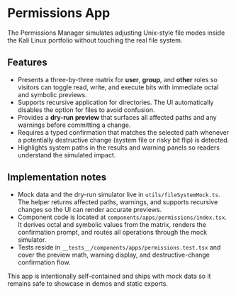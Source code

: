 # Permissions App

The Permissions Manager simulates adjusting Unix-style file modes inside the Kali Linux portfolio without touching the real file system.

## Features

- Presents a three-by-three matrix for **user**, **group**, and **other** roles so visitors can toggle read, write, and execute bits with immediate octal and symbolic previews.
- Supports recursive application for directories. The UI automatically disables the option for files to avoid confusion.
- Provides a **dry-run preview** that surfaces all affected paths and any warnings before committing a change.
- Requires a typed confirmation that matches the selected path whenever a potentially destructive change (system file or risky bit flip) is detected.
- Highlights system paths in the results and warning panels so readers understand the simulated impact.

## Implementation notes

- Mock data and the dry-run simulator live in `utils/fileSystemMock.ts`. The helper returns affected paths, warnings, and supports recursive changes so the UI can render accurate previews.
- Component code is located at `components/apps/permissions/index.tsx`. It derives octal and symbolic values from the matrix, renders the confirmation prompt, and routes all operations through the mock simulator.
- Tests reside in `__tests__/components/apps/permissions.test.tsx` and cover the preview math, warning display, and destructive-change confirmation flow.

This app is intentionally self-contained and ships with mock data so it remains safe to showcase in demos and static exports.
